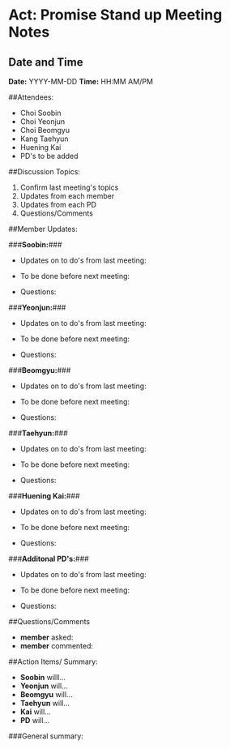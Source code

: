 # Act: Promise **Stand up** Meeting Notes
## Date and Time
**Date:** YYYY-MM-DD
**Time:** HH:MM AM/PM

##Attendees:
- Choi Soobin
- Choi Yeonjun
- Choi Beomgyu
- Kang Taehyun
- Huening Kai
- PD's to be added

##Discussion Topics:
1. Confirm last meeting's topics
2. Updates from each member
3. Updates from each PD
5. Questions/Comments

##Member Updates:

###**Soobin:**###
- Updates on to do's from last meeting:

- To be done before next meeting:

- Questions:

###**Yeonjun:**###
- Updates on to do's from last meeting:

- To be done before next meeting:

- Questions:

###**Beomgyu:**###
- Updates on to do's from last meeting:

- To be done before next meeting:

- Questions:

###**Taehyun:**###
- Updates on to do's from last meeting:

- To be done before next meeting:

- Questions:

###**Huening Kai:**###
- Updates on to do's from last meeting:

- To be done before next meeting:

- Questions:

###**Additonal PD's:**###
- Updates on to do's from last meeting:

- To be done before next meeting:

- Questions:


##Questions/Comments
- **member** asked:
- **member** commented:

##Action Items/ Summary:
- **Soobin** willl...
- **Yeonjun** will...
- **Beomgyu** will...
- **Taehyun** will...
- **Kai** will...
- **PD** will...

###General summary:


